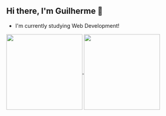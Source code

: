 ## Hi there, I'm Guilherme 👋

- I'm currently studying Web Development!

<a href="https://github.com/GuilhermeFiedler/github-readme-stats">
 <img height=200 align="center" src="https://github-readme-stats.vercel.app/api?username=GuilhermeFiedler&show_icons=true&theme=tokyonight&hide_rank=true" />
<img height=200 align="center" src="https://github-readme-stats.vercel.app/api/top-langs/?username=GuilhermeFiedler&layout=donut&theme=tokyonight" />
</a>

<!--
**GuilhermeFiedler/GuilhermeFiedler** is a ✨ _special_ ✨ repository because its `README.md` (this file) appears on your GitHub profile.

![Guilherme's GitHub stats](https://github-readme-stats.vercel.app/api?username=GuilhermeFiedler&show_icons=true&theme=tokyonight)
![Top Langs](https://github-readme-stats.vercel.app/api/top-langs/?username=GuilhermeFiedler&layout=donut&theme=tokyonight)

Here are some ideas to get you started:

- 🔭 I’m currently working on ...
- 🌱 I’m currently learning ...
- 👯 I’m looking to collaborate on ...
- 🤔 I’m looking for help with ...
- 💬 Ask me about ...
- 📫 How to reach me: ...
- 😄 Pronouns: ...
- ⚡ Fun fact: ...
-->
